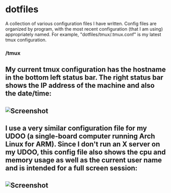 # dotfiles
A collection of various configuration files I have written. Config files are organized by program, with the most recent configuration (that I am using) appropriately named. For example, "dotfiles/tmux/.tmux.conf" is my latest tmux configuration.

### /tmux
My current tmux configuration has the hostname in the bottom left status bar. The right status bar shows the IP address of the machine and also the date/time:
---------------------------------------------------------------
![Screenshot](http://i.imgur.com/FTe1RpG.png "tmux screenshot") 
---------------------------------------------------------------
I use a very similar configuration file for my UDOO (a single-board computer running Arch Linux for ARM). Since I don't run an X server on my UDOO, this config file also shows the cpu and memory usage as well as the current user name and is intended for a full screen session:
---------------------------------------------------------------
![Screenshot](https://i.imgur.com/CQzUI3K.png "tmux screenshot")
---------------------------------------------------------------
